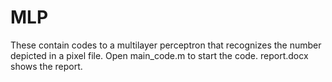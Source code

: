 # MLP
 These contain codes to a multilayer perceptron that recognizes the number depicted in a pixel file.
 Open main_code.m to start the code.
 report.docx shows the report.
